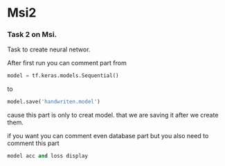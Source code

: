 # Msi2
<h3>Task 2 on Msi.</h3>
Task to create neural networ. 


After first run you can comment part from

```py
model = tf.keras.models.Sequential()
```
to 
```py
model.save('handwriten.model') 
```
cause this part is only to creat model. that we are saving it after we create them.

if you want you can comment even database part but you also need to comment this part
```py
model acc and loss display
```
 
